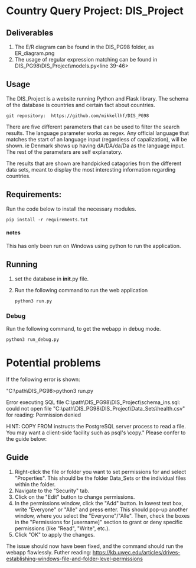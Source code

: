# Country Query Project: DIS_Project
## Deliverables 
1. The E/R diagram can be found in the DIS_PG98 folder, as ER_diagram.png
2. The usage of regular expression matching can be found in DIS_PG98\DIS_Project\models.py<line 39-46>
## Usage
The DIS_Project is a website running Python and Flask library.
The schema of the database is countries and certain fact about countries.

    git repository:  https://github.com/mikkellhf/DIS_PG98

There are five different parameters that can be used to filter the search results. 
The language parameter works as regex. Any official language that matches the start of an language input (regardless of capalization), will be shown. ie Denmark shows up having dA/DA/da/Da as the language input. The rest of the parameters are self explanatory. 

The results that are shown are handpicked catagories from the different data sets, meant to display the most interesting information regarding countries. 

## Requirements:
Run the code below to install the necessary modules.

    pip install -r requirements.txt

#### notes
This has only been run on Windows using python to run the application. 

## Running
1. set the database in __init__.py file.
2. Run the following command to run the web application

       python3 run.py

### Debug
Run the following command, to get the webapp in debug mode. 

    python3 run_debug.py


# Potential problems
If the following error is shown:

"C:\path\DIS_PG98>python3 run.py


Error executing SQL file C:\path\DIS_PG98\DIS_Project\schema_ins.sql: could not open file "C:\path\DIS_PG98\DIS_Project\Data_Sets\health.csv" for reading: Permission denied


HINT:  COPY FROM instructs the PostgreSQL server process to read a file. You may want a client-side facility such as psql's \copy." 
Please confer to the guide below:

## Guide
1. Right-click the file or folder you want to set permissions for and select "Properties". This should be the folder Data_Sets or the individual files within the folder. 
2. Navigate to the "Security" tab.
3. Click on the "Edit" button to change permissions.
4. In the permissions window, click the "Add" button. In lowest text box, write "Everyone" or "Alle" and press enter. This should pop-up another window, where you select the "Everyone"/"Alle". Then, check the boxes in the "Permissions for [username]" section to grant or deny specific permissions (like "Read", "Write", etc.).
5. Click "OK" to apply the changes.

   
The issue should now have been fixed, and the command should run the webapp flawlessly. 
Futher reading: https://kb.uwec.edu/articles/drives-establishing-windows-file-and-folder-level-permissions
